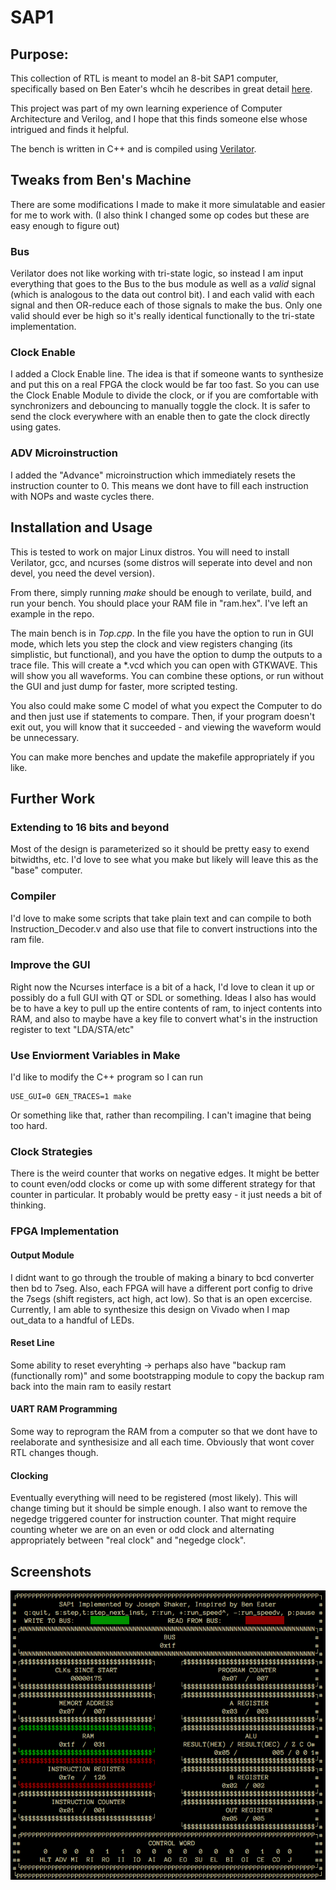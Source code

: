 # SAP1

## Purpose:

This collection of RTL is meant to model an 8-bit SAP1 computer, specifically based on
Ben Eater's whcih he describes in great detail [here](https://eater.net/8bit).

This project was part of my own learning experience of Computer Architecture and Verilog,
and I hope that this finds someone else whose intrigued and finds it helpful.

The bench is written in C++ and is compiled using [Verilator](https://www.veripool.org/wiki/verilator).

## Tweaks from Ben's Machine
There are some modifications I made to make it more simulatable and easier for me to work with.
(I also think I changed some op codes but these are easy enough to figure out)

### Bus
Verilator does not like working with tri-state logic, so instead I am input everything that goes to the Bus
to the bus module as well as a *valid* signal (which is analogous to the data out control bit).
I and each valid with each signal and then OR-reduce each of those signals to make the bus. Only one valid should
ever be high so it's really identical functionally to the tri-state implementation.

### Clock Enable
I added a Clock Enable line. The idea is that if someone wants to synthesize and put this on a
real FPGA the clock would be far too fast. So you can use the Clock Enable Module to divide the
clock, or if you are comfortable with synchronizers and debouncing to manually toggle the clock.
It is safer to send the clock everywhere with an enable then to gate the clock directly using gates.

### ADV Microinstruction
I added the "Advance" microinstruction which immediately resets the instruction counter to 0.
This means we dont have to fill each instruction with NOPs and waste cycles there.

## Installation and Usage
This is tested to work on major Linux distros. You will need to install Verilator, gcc, and
ncurses (some distros will seperate into devel and non devel, you need the devel version).

From there, simply running *make* should be enough to verilate, build, and run your bench.
You should place your RAM file in "ram.hex". I've left an example in the repo.

The main bench is in *Top.cpp*. In the file you have the option to run in GUI mode, which lets you
step the clock and view registers changing (its simplistic, but functional), and you have the option
to dump the outputs to a trace file. This will create a \*.vcd which you can open with GTKWAVE.
This will show you all waveforms. You can combine these options, or run without the GUI and just dump
for faster, more scripted testing.

You also could make some C model of what you expect the Computer to do and then just use if statements to compare.
Then, if your program doesn't exit out, you will know that it succeeded - and viewing the waveform would be unnecessary.

You can make more benches and update the makefile appropriately if you like.

## Further Work
### Extending to 16 bits and beyond
Most of the design is parameterized so it should be pretty easy to exend bitwidths, etc. I'd love to
see what you make but likely will leave this as the "base" computer.
### Compiler
I'd love to make some scripts that take plain text and can compile to both Instruction\_Decoder.v and also use that file
to convert instructions into the ram file.
### Improve the GUI
Right now the Ncurses interface is a bit of a hack, I'd love to clean it up or possibly do a full GUI with QT or SDL or something.
Ideas I also has would be to have a key to pull up the entire contents of ram, to inject contents into RAM,
and also to maybe have a key file to convert what's in the instruction register to text "LDA/STA/etc"
### Use Enviorment Variables in Make
I'd like to modify the C++ program so I can run

    USE_GUI=0 GEN_TRACES=1 make

Or something like that, rather than recompiling. I can't imagine that being too hard.
### Clock Strategies
There is the weird counter that works on negative edges. It might be better to count even/odd clocks or come up with some
different strategy for that counter in particular. It probably would be pretty easy - it just needs a bit of thinking.

### FPGA Implementation
#### Output Module
I didnt want to go through the trouble of making a binary to bcd converter then bd to 7seg.
Also, each FPGA will have a different port config to drive the 7segs (shift registers, act high, act low).
So that is an open excercise.
Currently, I am able to synthesize this design on Vivado when I map out\_data to a handful of LEDs.
#### Reset Line
Some ability to reset everyhting -> perhaps also have  "backup ram (functionally rom)" and some bootstrapping module to copy the backup ram
back into the main ram to easily restart
#### UART RAM Programming
Some way to reprogram the RAM from a computer so that we dont have to reelaborate and synthesisize and all each time.
Obviously that wont cover RTL changes though.
#### Clocking
Eventually everything will need to be registered (most likely). This will change timing but it should be simple enough.
I also want to remove the negedge triggered counter for instruction counter. That might require counting 
wheter we are on an even or odd clock and alternating appropriately between "real clock" and "negedge clock".

## Screenshots

![Emulator Example](/screenshots/emulator_example.png?raw=true)
